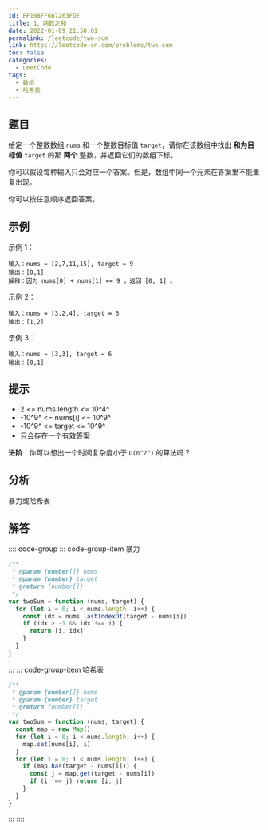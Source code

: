 ```yaml
---
id: FF198FF667263FDE
title: 1、两数之和
date: 2022-01-09 21:58:01
permalink: /leetcode/two-sum
link: https://leetcode-cn.com/problems/two-sum
toc: false
categories:
  - LeetCode
tags:
  - 数组
  - 哈希表
---
```


<Level type='easy'/>

## 题目

给定一个整数数组 `nums` 和一个整数目标值 `target`，请你在该数组中找出 **和为目标值** `target` 的那 **两个** 整数，并返回它们的数组下标。

你可以假设每种输入只会对应一个答案。但是，数组中同一个元素在答案里不能重复出现。

你可以按任意顺序返回答案。

## 示例

示例 1：

```text
输入：nums = [2,7,11,15], target = 9
输出：[0,1]
解释：因为 nums[0] + nums[1] == 9 ，返回 [0, 1] 。
```

示例 2：

```text
输入：nums = [3,2,4], target = 6
输出：[1,2]
```

示例 3：

```text
输入：nums = [3,3], target = 6
输出：[0,1]
```

## 提示

- 2 <= nums.length <= 10^4^
- -10^9^ <= nums[i] <= 10^9^
- -10^9^ <= target <= 10^9^
- 只会存在一个有效答案

**进阶**：你可以想出一个时间复杂度小于 <code>O(n^2^)</code> 的算法吗？

## 分析

暴力或哈希表

## 解答

:::: code-group
::: code-group-item 暴力

```javascript
/**
 * @param {number[]} nums
 * @param {number} target
 * @return {number[]}
 */
var twoSum = function (nums, target) {
  for (let i = 0; i < nums.length; i++) {
    const idx = nums.lastIndexOf(target - nums[i])
    if (idx > -1 && idx !== i) {
      return [i, idx]
    }
  }
}
```

:::
::: code-group-item 哈希表

```javascript
/**
 * @param {number[]} nums
 * @param {number} target
 * @return {number[]}
 */
var twoSum = function (nums, target) {
  const map = new Map()
  for (let i = 0; i < nums.length; i++) {
    map.set(nums[i], i)
  }
  for (let i = 0; i < nums.length; i++) {
    if (map.has(target - nums[i])) {
      const j = map.get(target - nums[i])
      if (i !== j) return [i, j]
    }
  }
}
```

:::
::::
